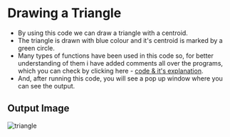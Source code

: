 # Drawing a Triangle

* By using this code we can draw a triangle with a centroid.
* The triangle is drawn with blue colour and it's centroid is marked by a green circle.
* Many types of functions have been used in this code so, for better understanding of them i have added comments all over the programs, which you can check by clicking here - [code & it's explanation](https://github.com/tb-rules10/CV-Zone/blob/branch-1/Image_Manipulations/Draw%20a%20Triangle/Code.py).
* And, after running this code, you will see a pop up window where you can see the output.

## Output Image

![triangle](https://user-images.githubusercontent.com/58645688/137948430-bc0686ff-d310-4b5d-993a-fa5831cc2801.jpg)
